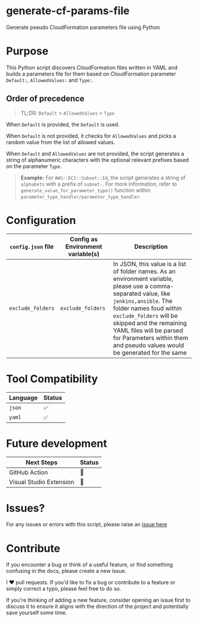 # generate-cf-params-file
Generate pseudo CloudFormation parameters file using Python

# Purpose

This Python script discovers CloudFormation files written in YAML and builds a parameters file for them based on CloudFormation parameter `Default:`, `AllowedValues:` and `Type:`.

## Order of precedence

> TL;DR: `Default` > `AllowedValues` > `Type`

When `Default` is provided, the `Default` is used.

When `Default` is not provided, it checks for `AllowedValues`  and picks a random value from the list of allowed values.

When `Default` and `AllowedValues` are not provided, the script generates a string of alphanumeric characters with the optional relevant prefixes based on the parameter `Type`.

> **Example:** For `AWS::EC2::Subnet::Id`, the script generates a string of `alphabets` with a prefix of `subnet-`. For more information, refer to `generate_value_for_parameter_type()` function within `parameter_type_handler/parameter_type_handler`.

# Configuration

| `config.json` file | Config as Environment variable(s) | Description |
|---------------|-----------------------------|-------------|
| `exclude_folders` | `exclude_folders` | In JSON, this value is a list of folder names. As an environment variable, please use a comma-separated value, like `jenkins,ansible`. The folder names foud within `exclude_folders` will be skipped and the remaining YAML files will be parsed for Parameters within them and pseudo values would be generated for the same |

# Tool Compatibility

| Language | Status |
|-------|------|
| `json` | :white_check_mark: |
| `yaml` | :white_check_mark: |

# Future development

| Next Steps | Status |
|-------|------|
| GitHub Action | :construction: |
| Visual Studio Extension | :construction: |

# Issues?

For any issues or errors with this script, please raise an [issue here](https://github.com/GeorgeDavis-Ibexlabs/generate-cf-params-file/issues)

# Contribute

If you encounter a bug or think of a useful feature, or find something confusing in the docs, please create a new issue.

I ♥️ pull requests. If you'd like to fix a bug or contribute to a feature or simply correct a typo, please feel free to do so.

If you're thinking of adding a new feature, consider opening an issue first to discuss it to ensure it aligns with the direction of the project and potentially save yourself some time.
